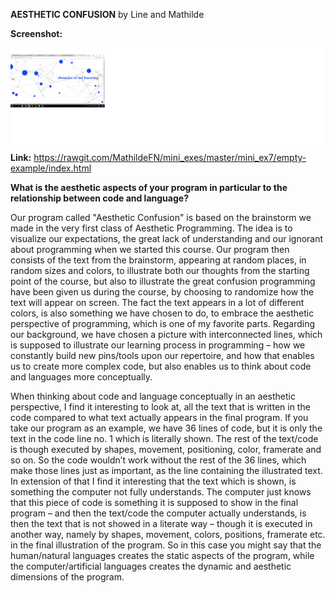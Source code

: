 **AESTHETIC CONFUSION**
by Line and Mathilde

**Screenshot:**

![alt text](screenshot7.png "beskrivelse af billede") 
**Link:**
https://rawgit.com/MathildeFN/mini_exes/master/mini_ex7/empty-example/index.html

**What is the aesthetic aspects of your program in particular to the relationship between code and language?**

Our program called "Aesthetic Confusion" is based on the brainstorm we made in the very first class of Aesthetic Programming. The idea is to visualize our expectations, the great lack of understanding and our ignorant about programming when we started this course. Our program then consists of the text from the brainstorm, appearing at random places, in random sizes and colors, to illustrate both our thoughts from the starting point of the course, but also to illustrate the great confusion programming have been given us during the course, by choosing to randomize how the text will appear on screen. The fact the text appears in a lot of different colors, is also something we have chosen to do, to embrace the aesthetic perspective of programming, which is one of my favorite parts. Regarding our background, we have chosen a picture with interconnected lines, which is supposed to illustrate our learning process in programming – how we constantly build new pins/tools upon our repertoire, and how that enables us to create more complex code, but also enables us to think about code and languages more conceptually. 

When thinking about code and language conceptually in an aesthetic perspective, I find it interesting to look at, all the text that is written in the code compared to what text actually appears in the final program. If you take our program as an example, we have 36 lines of code, but it is only the text in the code line no. 1 which is literally shown. The rest of the text/code is though executed by shapes, movement, positioning, color, framerate and so on. So the code wouldn’t work without the rest of the 36 lines, which make those lines just as important, as the line containing the illustrated text. In extension of that I find it interesting that the text which is shown, is something the computer not fully understands. The computer just knows that this piece of code is something it is supposed to show in the final program – and then the text/code the computer actually understands, is then the text that is not showed in a literate way  – though it is executed in another way, namely by shapes, movement, colors, positions, framerate etc. in the final illustration of the program. So in this case you might say that the human/natural languages creates the static aspects of the program, while the computer/artificial languages creates the dynamic and aesthetic dimensions of the program.
